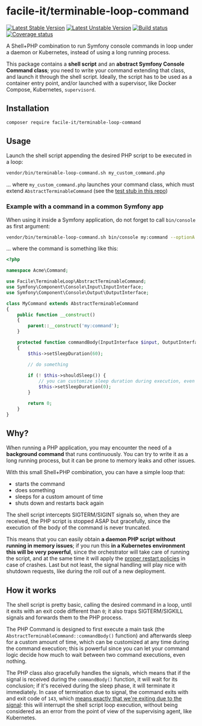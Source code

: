 # facile-it/terminable-loop-command

[![Latest Stable Version](https://poser.pugx.org/facile-it/terminable-loop-command/version)](https://packagist.org/packages/facile-it/terminable-loop-command)
[![Latest Unstable Version](https://poser.pugx.org/facile-it/terminable-loop-command/v/unstable)](//packagist.org/packages/facile-it/terminable-loop-command)
[![Build status](https://github.com/facile-it/terminable-loop-command/workflows/CI/badge.svg)](https://github.com/facile-it/terminable-loop-command/actions?query=workflow%3ACI)
[![Coverage status](https://codecov.io/gh/facile-it/terminable-loop-command/branch/master/graph/badge.svg)](https://codecov.io/gh/facile-it/terminable-loop-command)

A Shell+PHP combination to run Symfony console commands in loop under a daemon or Kubernetes, instead of using a long running process.

This package contains a **shell script** and an **abstract Symfony Console Command class**; you need to write your command extending that class, and launch it through the shell script. Ideally, the script has to be used as a container entry point, and/or launched with a supervisor, like Docker Compose, Kubernetes, `supervisord`.

## Installation
```bash
composer require facile-it/terminable-loop-command
```

## Usage
Launch the shell script appending the desired PHP script to be executed in a loop:
```bash
vendor/bin/terminable-loop-command.sh my_custom_command.php
```
... where `my_custom_command.php` launches your command class, which must extend `AbstractTerminableCommand` (see the [test stub in this repo](https://github.com/facile-it/terminable-loop-command/blob/master/tests/Stub/StubTerminableCommand.php)) 

### Example with a command in a common Symfony app 
When using it inside a Symfony application, do not forget to call `bin/console` as first argument:
```bash
vendor/bin/terminable-loop-command.sh bin/console my:command --optionA
```
... where the command is something like this:
```php
<?php

namespace Acme\Command;

use Facile\TerminableLoop\AbstractTerminableCommand;
use Symfony\Component\Console\Input\InputInterface;
use Symfony\Component\Console\Output\OutputInterface;

class MyCommand extends AbstractTerminableCommand
{
    public function __construct()
    {
        parent::__construct('my:command');
    }

    protected function commandBody(InputInterface $input, OutputInterface $output): int
    {
        $this->setSleepDuration(60);

        // do something
        
        if (! $this->shouldSleep()) {
            // you can customize sleep duration during execution, even conditionally
            $this->setSleepDuration(0); 
        }

        return 0;
    }
}
```

## Why?
When running a PHP application, you may encounter the need of a **background command** that runs continuously. You can try to write it as a long running process, but it can be prone to memory leaks and other issues.

With this small Shell+PHP combination, you can have a simple loop that:

 - starts the command
 - does something
 - sleeps for a custom amount of time
 - shuts down and restarts back again

The shell script intercepts SIGTERM/SIGINT signals so, when they are received, the PHP script is stopped ASAP but gracefully, since the execution of the body of the command is never truncated.

This means that you can easily obtain **a daemon PHP script without running in memory issues**; if you run this **in a Kubernetes environment this will be very powerful**, since the orchestrator will take care of running the script, and at the same time it will apply the [proper restart policies](https://kubernetes.io/docs/concepts/workloads/pods/pod-lifecycle/#restart-policy) in case of crashes. Last but not least, the signal handling will play nice with shutdown requests, like during the roll out of a new deployment.

## How it works
The shell script is pretty basic, calling the desired command in a loop, until it exits with an exit code different than `0`; it also traps SIGTERM/SIGKILL signals and forwards them to the PHP process.

The PHP Command is designed to first execute a main task (the `AbstractTerminableCommand::commandBody()` function) and afterwards sleep for a custom amount of time, which can be customized at any time during the command execution; this is powerful since you can let your command logic decide how much to wait between two command executions, even nothing.
 
The PHP class also gracefully handles the signals, which means that if the signal is received during the `commandBody()` function, it will wait for its conclusion; if it's received during the sleep phase, it will terminate it immediately. In case of termination due to signal, the command exits with and exit code of `143`, which [means exactly that we're exiting due to the signal](https://stackoverflow.com/questions/25304728/c-application-terminates-with-143-exit-code-what-does-it-mean): this will interrupt the shell script loop execution, without being considered as an error from the point of view of the supervising agent, like Kubernetes.
